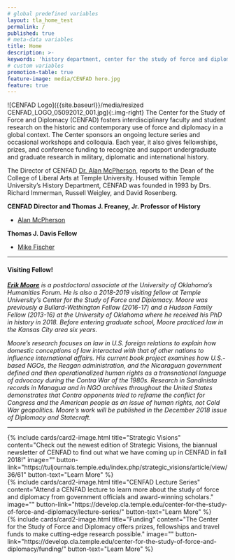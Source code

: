 ```yaml
---
# global predefined variables
layout: tla_home_test
permalink: /
published: true
# meta-data variables
title: Home
description: >-
keywords: 'history department, center for the study of force and diplomacy'
# custom variables
promotion-table: true
feature-image: media/CENFAD hero.jpg
feature: true
---
```

![CENFAD Logo]({{site.baseurl}}/media/resized CENFAD_LOGO_05092012_001.jpg){:.img-right}
The Center for the Study of Force and Diplomacy (CENFAD) fosters interdisciplinary faculty and student research on the historic and contemporary use of force and diplomacy in a global context. The Center sponsors an ongoing lecture series and occasional workshops and colloquia. Each year, it also gives fellowships, prizes, and conference funding to recognize and support undergraduate and graduate research in military, diplomatic and international history.

The Director of CENFAD [Dr. Alan McPherson](https://liberalarts.temple.edu/academics/faculty/mcpherson-alan), reports to the Dean of the College of Liberal Arts at Temple University. Housed within Temple University’s History Department, CENFAD was founded in 1993 by Drs. Richard Immerman, Russell Weigley, and David Rosenberg.

**CENFAD Director and Thomas J. Freaney, Jr. Professor of History**<br>
- [Alan McPherson](https://liberalarts.temple.edu/academics/faculty/mcpherson-alan)

**Thomas J. Davis Fellow**
- [Mike Fischer](mailto:tuh29881@temple.edu)

___

#### Visiting Fellow! 
_**[Erik Moore](http://www.ou.edu/humanitiesforum/people)** is a postdoctoral associate at the University of Oklahoma’s Humanities Forum. He is also a 2018-2019 visiting fellow at Temple University’s Center for the Study of Force and Diplomacy. Moore was previously a Bullard-Wethington Fellow (2016-17) and a Hudson Family Fellow (2013-16) at the University of Oklahoma where he received his PhD in history in 2018. Before entering graduate school, Moore practiced law in the Kansas City area six years._

_Moore’s research focuses on law in U.S. foreign relations to explain how domestic conceptions of law interacted with that of other nations to influence international affairs. His current book project examines how U.S.-based NGOs, the Reagan administration, and the Nicaraguan government defined and then operationalized human rights as a transnational language of advocacy during the Contra War of the 1980s. Research in Sandinista records in Managua and in NGO archives throughout the United States demonstrates that Contra opponents tried to reframe the conflict for Congress and the American people as an issue of human rights, not Cold War geopolitics. Moore’s work will be published in the December 2018 issue of Diplomacy and Statecraft._

___

<div class="row row-wide">
  <div class="col m12 l4">{% include cards/card2-image.html
    title="Strategic Visions"
    content="Check out the newest edition of Strategic Visions, the biannual newsletter of CENFAD to find out what we have coming up in CENFAD in fall 2018!"
    image=""
    button-link="https://tuljournals.temple.edu/index.php/strategic_visions/article/view/36/61"
    button-text="Learn More" %}
  </div>
  <div class="row row-wide">
    <div class="col m12 l4">{% include cards/card2-image.html
      title="CENFAD Lecture Series"
      content="Attend a CENFAD lecture to learn more about the study of force and diplomacy from government officials and award-winning scholars."
      image=""
      button-link="https://develop.cla.temple.edu/center-for-the-study-of-force-and-diplomacy/lecture-series/"
      button-text="Learn More" %}
    </div>
    <div class="row row-wide">
      <div class="col m12 l4">{% include cards/card2-image.html
        title="Funding"
        content="The Center for the Study of Force and Diplomacy offers prizes, fellowships and travel funds to make cutting-edge research possible."
        image=""
        button-link="https://develop.cla.temple.edu/center-for-the-study-of-force-and-diplomacy/funding/"
        button-text="Learn More" %}
      </div>
</div>
